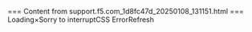 === Content from support.f5.com_1d8fc47d_20250108_131151.html ===
Loading×Sorry to interruptCSS ErrorRefresh
